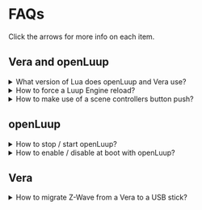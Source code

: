 # FAQs
Click the arrows for more info on each item.

## Vera and openLuup
<details>
<summary>What version of Lua does openLuup and Vera use?</summary>

openLuup and Vera use Lua version 5.1 Here is the [manual](https://www.lua.org/manual/5.1/).
</details>

<details>
<summary>How to force a Luup Engine reload?</summary>

1. Using AltUI: Tab 'Misc', select 'Reload Luup Engine'

2. Using Vera UI7: Settings ➔ Z-Wave Settings ➔ Advanced Tab: select 'Reload Engine'

3. URL call:

```html
http://Vera_IP_address:3480/data_request?id=reload

```
</details>

<details>
<summary>How to make use of a scene controllers button push?</summary>

The trick with all these types of devices is to set a trigger on the LastSceneTime variable and then read the value of the sl_SceneActivated variable, to get which button was pressed.

So for example Hue light controller buttons return these values in sl_SceneActivated (note values not verified):

|Push type|Value|
|---|---|
|on|3|
|dim_up_hold|9|
|dim_up|8|
|dim_dwn_hold|14|
|dim_dwn|13|
|off|18|


</details>

## openLuup
<details>
<summary>How to stop / start openLuup?</summary>
Assuming you are using systemd and enabled has already been run:

```bash
sudo systemctl start openluup
sudo systemctl stop openluup
```
</details>


<details>
<summary>How to enable / disable at boot with openLuup?</summary>
Assuming you are using systemd:

```bash
sudo systemctl enable openluup
sudo systemctl disable openluup
```
</details>

## Vera
<details>
<summary>How to migrate Z-Wave from a Vera to a USB stick?</summary>

@Rafele has a detailed [explanation here](https://github.com/rafale77/Z-Way).

The method described at that link, only allows for transfers from 500 series based Veras to 500 series USB sticks. To migrate a 300 series Vera  (eg a Vera 3), you have to back up the Z-Wave data, to the Micasaverde cloud and restore it to a 500 series Vera (eg a Vera Edge).

</details>



